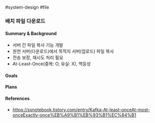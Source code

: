 #system-design #file

### 배치 파일 다운로드

#### Summary & Background

* 서버 간 파일 복사 기능 개발
* 원천 서버(다운로드)에서 목적지 서버(업로드) 파일 복사
* 전송 보장, 재시도 처리 필요
* At-Least-Once(중복: O, 유실: X), 멱등성

#### Goals

#### Plans

#### References

* https://ssnotebook.tistory.com/entry/Kafka-At-least-onceAt-most-onceExactly-once%EB%A9%B1%EB%93%B1%EC%84%B1
